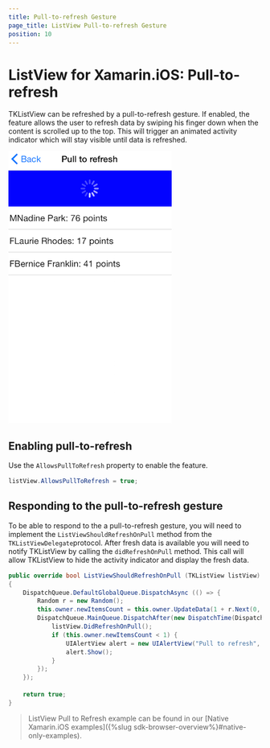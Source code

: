```yaml
---
title: Pull-to-refresh Gesture
page_title: ListView Pull-to-refresh Gesture
position: 10
---
```


# ListView for Xamarin.iOS: Pull-to-refresh

TKListView can be refreshed by a pull-to-refresh gesture. If enabled, the feature allows the user to refresh data by swiping his finger down when the content is scrolled up to the top. This will trigger an animated activity indicator which will stay visible until data is refreshed.

<img src="../images/listview-pull-to-refresh001.png" />

## Enabling pull-to-refresh

Use the <code>AllowsPullToRefresh</code> property to enable the feature.

```C#
listView.AllowsPullToRefresh = true;
```

## Responding to the pull-to-refresh gesture

To be able to respond to the a pull-to-refresh gesture, you will need to implement the <code>ListViewShouldRefreshOnPull</code> method from the <code>TKListViewDelegate</code>protocol. After fresh data is available you will need to notify TKListView by calling the <code>didRefreshOnPull</code> method. This call will allow TKListView to hide the activity indicator and display the fresh data. 

```C#
public override bool ListViewShouldRefreshOnPull (TKListView listView)
{
    DispatchQueue.DefaultGlobalQueue.DispatchAsync (() => {
        Random r = new Random();
        this.owner.newItemsCount = this.owner.UpdateData(1 + r.Next(0, 4));
        DispatchQueue.MainQueue.DispatchAfter(new DispatchTime(DispatchTime.Now, 2 * 500000000), () => {
            listView.DidRefreshOnPull();
            if (this.owner.newItemsCount < 1) {
                UIAlertView alert = new UIAlertView("Pull to refresh", "No more data available!",null,"Close",null);
                alert.Show();
            }
        });
    });

    return true;
}
```

> ListView Pull to Refresh example can be found in our [Native Xamarin.iOS examples]({%slug sdk-browser-overview%}#native-only-examples).